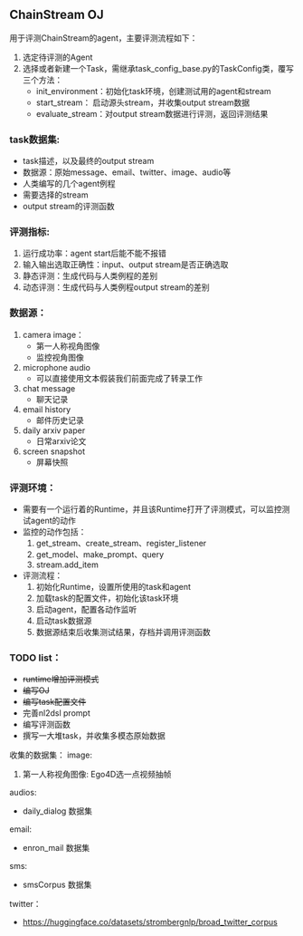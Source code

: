 ## ChainStream OJ

用于评测ChainStream的agent，主要评测流程如下：

1. 选定待评测的Agent
2. 选择或者新建一个Task，需继承task_config_base.py的TaskConfig类，覆写三个方法：
    - init_environment：初始化task环境，创建测试用的agent和stream
    - start_stream： 启动源头stream，并收集output stream数据
    - evaluate_stream：对output stream数据进行评测，返回评测结果

### task数据集:
- task描述，以及最终的output stream
- 数据源：原始message、email、twitter、image、audio等
- 人类编写的几个agent例程
- 需要选择的stream
- output stream的评测函数

### 评测指标:
 1. 运行成功率：agent start后能不能不报错
2. 输入输出选取正确性：input、output stream是否正确选取
3. 静态评测：生成代码与人类例程的差别
4. 动态评测：生成代码与人类例程output stream的差别

### 数据源：
1. camera image：
    - 第一人称视角图像
    - 监控视角图像
2. microphone audio
    - 可以直接使用文本假装我们前面完成了转录工作
3. chat message
    - 聊天记录
4. email history
    - 邮件历史记录
5. daily arxiv paper
    - 日常arxiv论文
6. screen snapshot
    - 屏幕快照

### 评测环境：
- 需要有一个运行着的Runtime，并且该Runtime打开了评测模式，可以监控测试agent的动作
- 监控的动作包括：
    1. get_stream、create_stream、register_listener
    2. get_model、make_prompt、query
    3. stream.add_item
- 评测流程：
    1. 初始化Runtime，设置所使用的task和agent
    2. 加载task的配置文件，初始化该task环境
    3. 启动agent，配置各动作监听
    4. 启动task数据源
    5. 数据源结束后收集测试结果，存档并调用评测函数

### TODO list：
- ~~runtime增加评测模式~~
- ~~编写OJ~~
- ~~编写task配置文件~~
- 完善nl2dsl prompt
- 编写评测函数
- 撰写一大堆task，并收集多模态原始数据

收集的数据集：
image:
1. 第一人称视角图像: Ego4D选一点视频抽帧

audios:
- daily_dialog 数据集

email:
- enron_mail 数据集

sms:
- smsCorpus 数据集

twitter：
- https://huggingface.co/datasets/strombergnlp/broad_twitter_corpus

